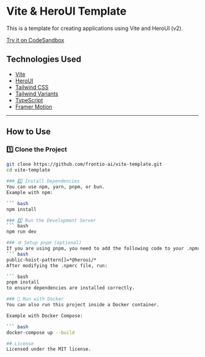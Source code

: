 # Vite & HeroUI Template

This is a template for creating applications using Vite and HeroUI (v2).

[Try it on CodeSandbox](https://githubbox.com/frontio-ai/vite-template)

##  Technologies Used

- [Vite](https://vitejs.dev/guide/)
- [HeroUI](https://heroui.com)
- [Tailwind CSS](https://tailwindcss.com)
- [Tailwind Variants](https://tailwind-variants.org)
- [TypeScript](https://www.typescriptlang.org)
- [Framer Motion](https://www.framer.com/motion)

---

##  How to Use

### 1️⃣ Clone the Project
```bash
git clone https://github.com/frontio-ai/vite-template.git
cd vite-template

### 2️⃣ Install Dependencies
You can use npm, yarn, pnpm, or bun.
Example with npm:

``` bash
npm install

### 3️⃣ Run the Development Server
``` bash
npm run dev

### ⚙️ Setup pnpm (optional)
If you are using pnpm, you need to add the following code to your .npmrc file:
``` bash
public-hoist-pattern[]=*@heroui/*
After modifying the .npmrc file, run:

``` bash
pnpm install
to ensure dependencies are installed correctly.

### 🐳 Run with Docker
You can also run this project inside a Docker container.

Example with Docker Compose:

``` bash
docker-compose up --build

## License
Licensed under the MIT license.